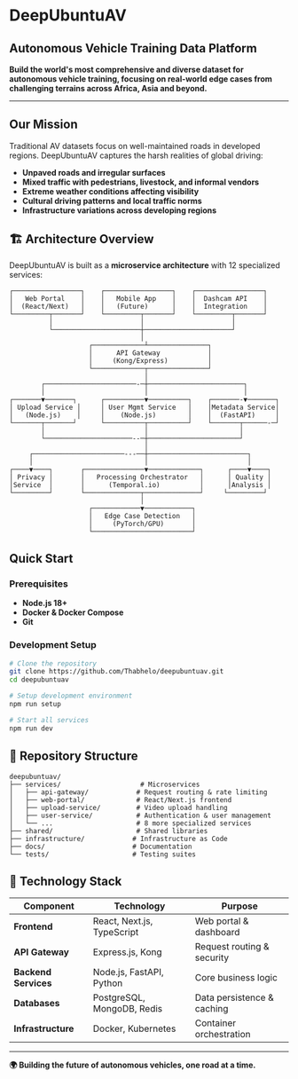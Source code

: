 # DeepUbuntuAV
## Autonomous Vehicle Training Data Platform

**Build the world's most comprehensive and diverse dataset for autonomous vehicle training, focusing on real-world edge cases from challenging terrains across Africa, Asia and beyond.**

---

## **Our Mission**

Traditional AV datasets focus on well-maintained roads in developed regions. DeepUbuntuAV captures the harsh realities of global driving:
- **Unpaved roads and irregular surfaces**
- **Mixed traffic with pedestrians, livestock, and informal vendors**
- **Extreme weather conditions affecting visibility**
- **Cultural driving patterns and local traffic norms**
- **Infrastructure variations across developing regions**

## 🏗️ **Architecture Overview**

DeepUbuntuAV is built as a **microservice architecture** with 12 specialized services:

```
┌─────────────────┐    ┌─────────────────┐    ┌─────────────────┐
│   Web Portal    │    │   Mobile App    │    │  Dashcam API    │
│  (React/Next)   │    │   (Future)      │    │  Integration    │
└─────────┬───────┘    └─────────┬───────┘    └─────────┬───────┘
          │                      │                      │
          └──────────────────────┼──────────────────────┘
                                 │
                    ┌─────────────┴───────────────┐
                    │      API Gateway            │
                    │     (Kong/Express)          │
                    └─────────────┬───────────────┘
                                  │
        ┌───────────────────────-─┼────────────────────────┐
        │                         │                        │
┌───────▼───────┐      ┌──────────▼──────────┐    ┌───────-▼───────┐
│ Upload Service │     │ User Mgmt Service   │    │Metadata Service│
│   (Node.js)    │     │    (Node.js)        │    │  (FastAPI)     │
└───────┬───────┘      └──────────┬──────────┘    └───────┬──────-─┘
        │                         │                       │
        └──────────────────────--─┼───────────────────────┘
                                  │
     ┌───────────────────────---──┼─────────────────────────┐
     │                            │                         │
┌────▼────┐       ┌───────────────▼─────────────┐      ┌────▼────┐
│ Privacy │       │   Processing Orchestrator   │      │ Quality │
│Service  │       │      (Temporal.io)          │      │Analysis │
└─────────┘       └──────────────┬──────────────┘     └─────────┘
                                 │
                    ┌────────────▼────────────┐
                    │   Edge Case Detection   │
                    │     (PyTorch/GPU)       │
                    └─────────────────────────┘
```

## **Quick Start**

### Prerequisites
- **Node.js 18+**
- **Docker & Docker Compose**
- **Git**

### Development Setup
```bash
# Clone the repository
git clone https://github.com/Thabhelo/deepubuntuav.git
cd deepubuntuav

# Setup development environment
npm run setup

# Start all services
npm run dev
```

## 📁 **Repository Structure**

```
deepubuntuav/
├── services/                    # Microservices
│   ├── api-gateway/            # Request routing & rate limiting
│   ├── web-portal/             # React/Next.js frontend
│   ├── upload-service/         # Video upload handling
│   ├── user-service/           # Authentication & user management
│   └── ...                     # 8 more specialized services
├── shared/                     # Shared libraries
├── infrastructure/            # Infrastructure as Code
├── docs/                      # Documentation
└── tests/                     # Testing suites
```

## 🔧 **Technology Stack**

| Component | Technology | Purpose |
|-----------|------------|---------|
| **Frontend** | React, Next.js, TypeScript | Web portal & dashboard |
| **API Gateway** | Express.js, Kong | Request routing & security |
| **Backend Services** | Node.js, FastAPI, Python | Core business logic |
| **Databases** | PostgreSQL, MongoDB, Redis | Data persistence & caching |
| **Infrastructure** | Docker, Kubernetes | Container orchestration |


---

**🌍 Building the future of autonomous vehicles, one road at a time.**

